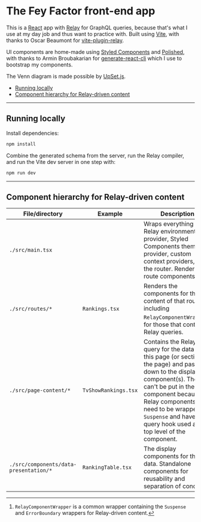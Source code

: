# The Fey Factor front-end app

This is a [React](https://react.dev/) app with [Relay](https://relay.dev/) for GraphQL queries, because that's what I use at my day job and thus want to  practice with. Built using [Vite](https://vitejs.dev/), with thanks to Oscar Beaumont for [vite-plugin-relay](https://github.com/oscartbeaumont/vite-plugin-relay).

UI components are home-made using [Styled Components](https://styled-components.com/) and [Polished](https://polished.js.org/), with thanks to Armin Broubakarian for [generate-react-cli](https://www.npmjs.com/package/generate-react-cli) which I use to bootstrap my components.

The Venn diagram is made possible by [UpSet.js](https://upset.js.org/docs/getting-started/venndiagram/).


- [Running locally](#running-locally)
- [Component hierarchy for Relay-driven content](#component-hierarchy-for-relay-driven-content)

---
## Running locally

Install dependencies:
```bash
npm install
```

Combine the generated schema from the server, run the Relay compiler, and run the Vite dev server in one step with:
```bash
npm run dev
```

---
## Component hierarchy for Relay-driven content

| File/directory                         | Example              | Description                                                                                                                                                                                                                                                                                        |
|----------------------------------------|----------------------|----------------------------------------------------------------------------------------------------------------------------------------------------------------------------------------------------------------------------------------------------------------------------------------------------|
| `./src/main.tsx`                       |                      | Wraps everything in the Relay environment provider, Styled Components theme provider, custom context providers, and the router. Renders the route components.                                                                                                                                      |
| `./src/routes/*`                       | `Rankings.tsx`       | Renders the components for the content of that route, including `RelayComponentWrapper`[^1] for those that contain Relay queries.                                                                                                                                                                  |
| `./src/page-content/*`                 | `TvShowRankings.tsx` | Contains the Relay query for the data for this page (or section of the page) and passes it down to the display component(s). These can't be put in the route component because Relay components need to be wrapped in `Suspense` and have their query hook used at the top level of the component. |
| `./src/components/data-presentation/*` | `RankingTable.tsx`   | The display components for the data. Standalone components for reusability and separation of concerns.                                                                                                                                                                                             |

[^1]: `RelayComponentWrapper` is a common wrapper containing the `Suspense` and `ErrorBoundary` wrappers for Relay-driven content.